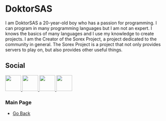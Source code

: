 # DoktorSAS
I am DoktorSAS a 20-year-old boy who has a passion for programming. I can program in many programming languages but I am not an expert. I knows the basics of many languages and I use my knowledge to create projects. 
I am the Creator of the Sorex Project, a project dedicated to the community in general. The Sorex Project is a project that not only provides servers to play on, but also provides other useful things.

## Social

<p><a href="https://twitter.com/DoktorSAS" rel="nofollow"> <img src="https://camo.githubusercontent.com/6169fbefb9a548c6680fe78295a9c5c51bf18195fde4e6505f99e5d4e7c3cd74/68747470733a2f2f692e696d6775722e636f6d2f7263506b5874552e706e67" width="50" data-canonical-src="https://i.imgur.com/rcPkXtU.png" style="max-width:100%;"> </a><a href="https://www.twitch.tv/doktorsas" rel="nofollow"> <img src="https://camo.githubusercontent.com/b39bfd270f7912bd56898505d798d63fe702638a3368a194971b63af4be7e09a/68747470733a2f2f692e696d6775722e636f6d2f7841414e6d37532e706e67" width="50" data-canonical-src="https://i.imgur.com/xAANm7S.png" style="max-width:100%;"> </a><a href="https://twitter.com/DoktorSAS" rel="nofollow"> <img src="https://camo.githubusercontent.com/3b91432a3dfaaafb9bb90badaef35dafeb1b8e18598c55176a99c8961d278824/68747470733a2f2f692e696d6775722e636f6d2f586c63747876482e706e67" width="50" data-canonical-src="https://i.imgur.com/XlctxvH.png" style="max-width:100%;"> </a><a target="_blank" rel="noopener noreferrer" href="https://camo.githubusercontent.com/f9790461de69e6cfba123e3eaab2b4e6a141c873257bd68f7490ccb4b4b1b96e/68747470733a2f2f692e696d6775722e636f6d2f787a56486846592e706e67"><img src="https://camo.githubusercontent.com/f9790461de69e6cfba123e3eaab2b4e6a141c873257bd68f7490ccb4b4b1b96e/68747470733a2f2f692e696d6775722e636f6d2f787a56486846592e706e67" width="50" data-canonical-src="https://i.imgur.com/xzVHhFY.png" style="max-width:100%;"></a> <a href="https://www.youtube.com/channel/UCfMGaICm89h7g-54iBTFA4w" rel="nofollow"></a></p>

### Main Page
- [Go Back](https://github.com/DoktorSAS/Sorex/blob/main/README.md)
